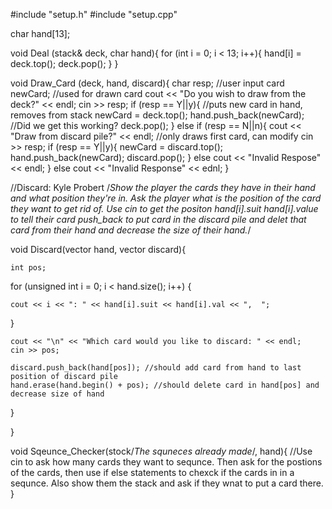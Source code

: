 #include "setup.h"
#include "setup.cpp"

char hand[13];

void Deal (stack<myvect>& deck, char hand){
  for (int i = 0; i < 13; i++){
    hand[i] = deck.top();
    deck.pop();
  }
}

void Draw_Card (deck, hand, discard){
  char resp; //user input
  card newCard; //used for drawn card
  cout << "Do you wish to draw from the deck?" << endl;
  cin >> resp;
  if (resp == Y||y){ //puts new card in hand, removes from stack
    newCard = deck.top(); 
    hand.push_back(newCard); //Did we get this working?
    deck.pop();
  }
  else if (resp == N||n){
    cout << "Draw from discard pile?" << endl; //only draws first card, can modify
    cin >> resp;
    if (resp == Y||y){
      newCard = discard.top();
      hand.push_back(newCard);
      discard.pop();
    }
    else
      cout << "Invalid Respose" << endl;
  }
  else
    cout << "Invalid Response" << ednl;
}

  //Discard: Kyle Probert
  /*Show the player the cards they have in their hand and what position they're in. Ask the player what is the position of the card they want to get rid of. Use cin to get the positon hand[i].suit hand[i].value to tell their card push_back to put card in the discard pile and delet that card from their hand and decrease the size of their hand.*/
  
  void Discard(vector<setup> hand, vector<setup> discard){

	int pos;

for (unsigned int i = 0; i < hand.size(); i++) {

	cout << i << ": " << hand[i].suit << hand[i].val << ",  ";

}

	cout << "\n" << "Which card would you like to discard: " << endl;
	cin >> pos;

	discard.push_back(hand[pos]); //should add card from hand to last position of discard pile
	hand.erase(hand.begin() + pos); //should delete card in hand[pos] and decrease size of hand


}

}

void Sqeunce_Checker(stock/*The squneces already made*/, hand){
  //Use cin to ask how many cards they want to sequnce. Then ask for the postions of the cards, then use if else statements to chexck if the cards in in a sequnce. Also show them the stack and ask if they wnat to put a card there.
}
